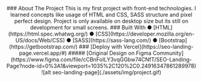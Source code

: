 <!-- ABOUT THE PROJECT -->
<center>
### About The Project
This is my first project with front-end technologies. I learned concepts like usage of HTML and CSS, SASS structure and pixel perfect design. Project is only available on desktop size but its still on development for small screens. 
### Built With
● [HTML](https://html.spec.whatwg.org/)
● [CSS](https://developer.mozilla.org/en-US/docs/Web/CSS)
● [SASS](https://sass-lang.com/)
● [Bootstrap](https://getbootstrap.com/)
### [Deploy with Vercel](https://seo-landing-page.vercel.app/#)
##### [Original Design on Figma Community](https://www.figma.com/file/cCBnFoILY3vqGGbw74CNfT/SEO-Landing-Page?node-id=0%3A1&viewport=1035%2C120%2C0.24916347861289978)
<br>
<center>![alt seo-landing-page](./assets/img/project.gif) </center>

